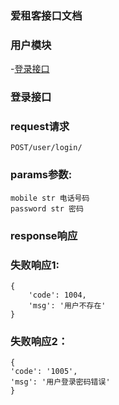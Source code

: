 ### 爱租客接口文档
### 用户模块

 -[登录接口](docs/user/user_login)

### 登录接口
### request请求
    POST/user/login/


### params参数:
    mobile str 电话号码
    password str 密码

### response响应

### 失败响应1:
    {
        'code': 1004,
        'msg': '用户不存在'
    }

### 失败响应2：
    {
    'code': '1005',
    'msg': '用户登录密码错误'
    }